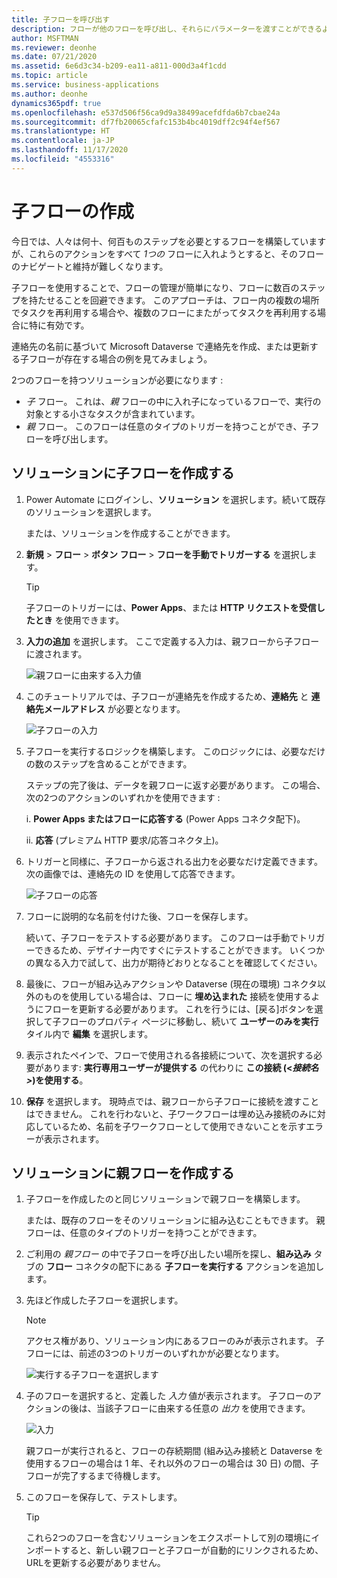 ```yaml
---
title: 子フローを呼び出す
description: フローが他のフローを呼び出し、それらにパラメーターを渡すことができるようになりました。
author: MSFTMAN
ms.reviewer: deonhe
ms.date: 07/21/2020
ms.assetid: 6e6d3c34-b209-ea11-a811-000d3a4f1cdd
ms.topic: article
ms.service: business-applications
ms.author: deonhe
dynamics365pdf: true
ms.openlocfilehash: e537d506f56ca9d9a38499acefdfda6b7cbae24a
ms.sourcegitcommit: df7fb20065cfafc153b4bc4019dff2c94f4ef567
ms.translationtype: HT
ms.contentlocale: ja-JP
ms.lasthandoff: 11/17/2020
ms.locfileid: "4553316"
---
```

# <a name="create-child-flows"></a>子フローの作成

今日では、人々は何十、何百ものステップを必要とするフローを構築していますが、これらのアクションをすべて _1つの_ フローに入れようとすると、そのフローのナビゲートと維持が難しくなります。 

子フローを使用することで、フローの管理が簡単になり、フローに数百のステップを持たせることを回避できます。 このアプローチは、フロー内の複数の場所でタスクを再利用する場合や、複数のフローにまたがってタスクを再利用する場合に特に有効です。

連絡先の名前に基づいて Microsoft Dataverse で連絡先を作成、または更新する子フローが存在する場合の例を見てみましょう。

2つのフローを持つソリューションが必要になります :
- *子* フロー。 これは、*親* フローの中に入れ子になっているフローで、実行の対象とする小さなタスクが含まれています。
- *親* フロー。 このフローは任意のタイプのトリガーを持つことができ、子フローを呼び出します。

## <a name="create-the-child-flow-in-a-solution"></a>ソリューションに子フローを作成する

1. Power Automate にログインし、**ソリューション** を選択します。続いて既存のソリューションを選択します。 
   
   または、ソリューションを作成することができます。 

1. **新規** > **フロー** > **ボタン フロー** > **フローを手動でトリガーする** を選択します。 

   >[!TIP]
   >子フローのトリガーには、**Power Apps**、または **HTTP リクエストを受信したとき** を使用できます。

1. **入力の追加** を選択します。
   ここで定義する入力は、親フローから子フローに渡されます。

    ![親フローに由来する入力値](./media/call-child-flow/add-trigger-input.png "親フローに由来する入力値")

1. このチュートリアルでは、子フローが連絡先を作成するため、**連絡先** と **連絡先メールアドレス** が必要となります。

   ![子フローの入力](./media/call-child-flow/input-definition.png "子フローの入力")

1. 子フローを実行するロジックを構築します。 このロジックには、必要なだけの数のステップを含めることができます。 

   ステップの完了後は、データを親フローに返す必要があります。 この場合、次の2つのアクションのいずれかを使用できます :

   i. **Power Apps またはフローに応答する** (Power Apps コネクタ配下)。
   
   ii. **応答** (プレミアム HTTP 要求/応答コネクタ上)。

1. トリガーと同様に、子フローから返される出力を必要なだけ定義できます。 次の画像では、連絡先の ID を使用して応答できます。

   ![子フローの応答](./media/call-child-flow/response-output.png "子フローの応答")

1. フローに説明的な名前を付けた後、フローを保存します。 

   続いて、子フローをテストする必要があります。 このフローは手動でトリガーできるため、デザイナー内ですぐにテストすることができます。 いくつかの異なる入力で試して、出力が期待どおりとなることを確認してください。

1. 最後に、フローが組み込みアクションや Dataverse (現在の環境) コネクタ以外のものを使用している場合は、フローに **埋め込まれた** 接続を使用するようにフローを更新する必要があります。 これを行うには、[戻る]ボタンを選択して子フローのプロパティ ページに移動し、続いて **ユーザーのみを実行** タイル内で **編集** を選択します。

1. 表示されたペインで、フローで使用される各接続について、次を選択する必要があります: **実行専用ユーザーが提供する** の代わりに **この接続 (<_接続名>_)を使用する**。

1. **保存** を選択します。 現時点では、親フローから子フローに接続を渡すことはできません。 これを行わないと、子ワークフローは埋め込み接続のみに対応しているため、名前を子ワークフローとして使用できないことを示すエラーが表示されます。

## <a name="create-the-parent-flow-in-a-solution"></a>ソリューションに親フローを作成する

1. 子フローを作成したのと同じソリューションで親フローを構築します。
   
   または、既存のフローをそのソリューションに組み込むこともできます。 親フローは、任意のタイプのトリガーを持つことができます。

1. ご利用の *親フロー* の中で子フローを呼び出したい場所を探し、**組み込み** タブの **フロー** コネクタの配下にある **子フローを実行する** アクションを追加します。

1. 先ほど作成した子フローを選択します。 

   >[!NOTE]
   >アクセス権があり、ソリューション内にあるフローのみが表示されます。 子フローには、前述の3つのトリガーのいずれかが必要となります。

   ![実行する子フローを選択します](./media/call-child-flow/select-child-flow.png "実行する子フローを選択します")

1. 子のフローを選択すると、定義した _入力_ 値が表示されます。 子フローのアクションの後は、当該子フローに由来する任意の _出力_ を使用できます。

   ![入力](./media/call-child-flow/view-child-flow-input.png "入力")

   親フローが実行されると、フローの存続期間 (組み込み接続と Dataverse を使用するフローの場合は 1 年、それ以外のフローの場合は 30 日) の間、子フローが完了するまで待機します。

1. このフローを保存して、テストします。 

   >[!TIP]
   >これら2つのフローを含むソリューションをエクスポートして別の環境にインポートすると、新しい親フローと子フローが自動的にリンクされるため、URLを更新する必要がありません。 
   
